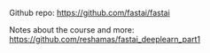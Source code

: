 Github repo:
https://github.com/fastai/fastai

Notes about the course and more:
https://github.com/reshamas/fastai_deeplearn_part1
